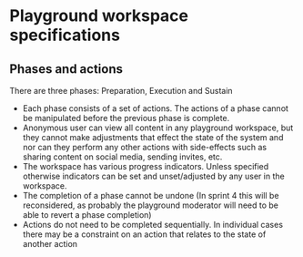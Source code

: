 # Playground workspace specifications

## Phases and actions

There are three phases: Preparation, Execution and Sustain
- Each phase consists of a set of actions. The actions of a phase cannot be manipulated before the previous phase is complete.
- Anonymous user can view all content in any playground workspace, but they cannot make adjustments that effect the state of the system
and nor can they perform any other actions with side-effects such as sharing content on social media, sending invites, etc.
- The workspace has various progress indicators. Unless specified otherwise indicators can be set and unset/adjusted by any user
in the workspace.
- The completion of a phase cannot be undone (In sprint 4 this will be reconsidered, as probably the playground moderator will need
to be able to revert a phase completion)
- Actions do not need to be completed sequentially. In individual cases there may be a constraint on an action that relates to the state of another action
